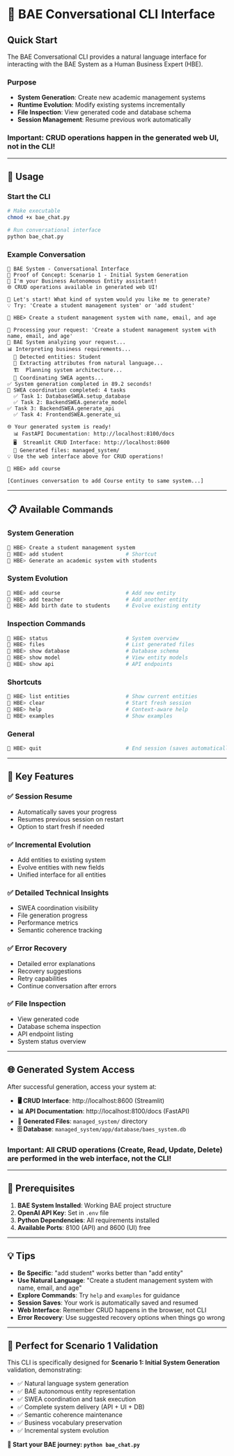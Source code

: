 # 🧠 BAE Conversational CLI Interface

## Quick Start

The BAE Conversational CLI provides a natural language interface for interacting with the BAE System as a Human Business Expert (HBE).

### **Purpose**
- **System Generation**: Create new academic management systems
- **Runtime Evolution**: Modify existing systems incrementally
- **File Inspection**: View generated code and database schema
- **Session Management**: Resume previous work automatically

### **Important**: CRUD operations happen in the generated web UI, not in the CLI!

---

## 🚀 Usage

### **Start the CLI**
```bash
# Make executable
chmod +x bae_chat.py

# Run conversational interface
python bae_chat.py
```

### **Example Conversation**
```
🧠 BAE System - Conversational Interface
🎯 Proof of Concept: Scenario 1 - Initial System Generation
💬 I'm your Business Autonomous Entity assistant!
🌐 CRUD operations available in generated web UI!

🚀 Let's start! What kind of system would you like me to generate?
💡 Try: 'Create a student management system' or 'add student'

🏢 HBE> Create a student management system with name, email, and age

🎯 Processing your request: 'Create a student management system with name, email, and age'
🧠 BAE System analyzing your request...
📊 Interpreting business requirements...
  🎯 Detected entities: Student
  📝 Extracting attributes from natural language...
  🏗️  Planning system architecture...
  🤝 Coordinating SWEA agents...
✅ System generation completed in 89.2 seconds!
🔄 SWEA coordination completed: 4 tasks
  ✅ Task 1: DatabaseSWEA.setup_database
  ✅ Task 2: BackendSWEA.generate_model
✅ Task 3: BackendSWEA.generate_api
  ✅ Task 4: FrontendSWEA.generate_ui

🌐 Your generated system is ready!
  📊 FastAPI Documentation: http://localhost:8100/docs
  🖥️  Streamlit CRUD Interface: http://localhost:8600
  📁 Generated files: managed_system/
💡 Use the web interface above for CRUD operations!

🔄 HBE> add course

[Continues conversation to add Course entity to same system...]
```

---

## 📋 Available Commands

### **System Generation**
```bash
🏢 HBE> Create a student management system
🏢 HBE> add student                    # Shortcut
🏢 HBE> Generate an academic system with students
```

### **System Evolution**
```bash
🔄 HBE> add course                     # Add new entity
🔄 HBE> add teacher                    # Add another entity
🔄 HBE> Add birth date to students     # Evolve existing entity
```

### **Inspection Commands**
```bash
🔄 HBE> status                         # System overview
🔄 HBE> files                          # List generated files
🔄 HBE> show database                  # Database schema
🔄 HBE> show model                     # View entity models
🔄 HBE> show api                       # API endpoints
```

### **Shortcuts**
```bash
🔄 HBE> list entities                  # Show current entities
🔄 HBE> clear                          # Start fresh session
🔄 HBE> help                           # Context-aware help
🔄 HBE> examples                       # Show examples
```

### **General**
```bash
🔄 HBE> quit                           # End session (saves automatically)
```

---

## 🎯 Key Features

### **✅ Session Resume**
- Automatically saves your progress
- Resumes previous session on restart
- Option to start fresh if needed

### **✅ Incremental Evolution**
- Add entities to existing system
- Evolve entities with new fields
- Unified interface for all entities

### **✅ Detailed Technical Insights**
- SWEA coordination visibility
- File generation progress
- Performance metrics
- Semantic coherence tracking

### **✅ Error Recovery**
- Detailed error explanations
- Recovery suggestions
- Retry capabilities
- Continue conversation after errors

### **✅ File Inspection**
- View generated code
- Database schema inspection
- API endpoint listing
- System status overview

---

## 🌐 Generated System Access

After successful generation, access your system at:

- **🖥️  CRUD Interface**: http://localhost:8600 (Streamlit)
- **📊 API Documentation**: http://localhost:8100/docs (FastAPI)
- **📁 Generated Files**: `managed_system/` directory
- **🗄️  Database**: `managed_system/app/database/baes_system.db`

### **Important**: All CRUD operations (Create, Read, Update, Delete) are performed in the web interface, not the CLI!

---

## 🔧 Prerequisites

1. **BAE System Installed**: Working BAE project structure
2. **OpenAI API Key**: Set in `.env` file
3. **Python Dependencies**: All requirements installed
4. **Available Ports**: 8100 (API) and 8600 (UI) free

---

## 💡 Tips

- **Be Specific**: "add student" works better than "add entity"
- **Use Natural Language**: "Create a student management system with name, email, and age"
- **Explore Commands**: Try `help` and `examples` for guidance
- **Session Saves**: Your work is automatically saved and resumed
- **Web Interface**: Remember CRUD happens in the browser, not CLI
- **Error Recovery**: Use suggested recovery options when things go wrong

---

## 🎯 Perfect for Scenario 1 Validation

This CLI is specifically designed for **Scenario 1: Initial System Generation** validation, demonstrating:

- ✅ Natural language system generation
- ✅ BAE autonomous entity representation
- ✅ SWEA coordination and task execution
- ✅ Complete system delivery (API + UI + DB)
- ✅ Semantic coherence maintenance
- ✅ Business vocabulary preservation
- ✅ Incremental system evolution

**🚀 Start your BAE journey: `python bae_chat.py`**
